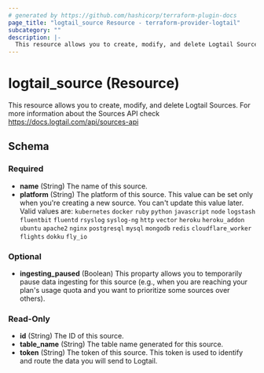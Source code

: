 ```yaml
---
# generated by https://github.com/hashicorp/terraform-plugin-docs
page_title: "logtail_source Resource - terraform-provider-logtail"
subcategory: ""
description: |-
  This resource allows you to create, modify, and delete Logtail Sources. For more information about the Sources API check https://docs.logtail.com/api/sources-api
---
```


# logtail_source (Resource)

This resource allows you to create, modify, and delete Logtail Sources. For more information about the Sources API check https://docs.logtail.com/api/sources-api



<!-- schema generated by tfplugindocs -->
## Schema

### Required

- **name** (String) The name of this source.
- **platform** (String) The platform of this source. This value can be set only when you're creating a new source. You can't update this value later. Valid values are:
    `kubernetes`
	`docker`
	`ruby`
	`python`
	`javascript`
	`node`
	`logstash`
	`fluentbit`
	`fluentd`
	`rsyslog`
	`syslog-ng`
	`http`
	`vector`
	`heroku`
	`heroku_addon`
	`ubuntu`
	`apache2`
	`nginx`
	`postgresql`
	`mysql`
	`mongodb`
	`redis`
	`cloudflare_worker`
	`flights`
	`dokku`
	`fly_io`

### Optional

- **ingesting_paused** (Boolean) This proparty allows you to temporarily pause data ingesting for this source (e.g., when you are reaching your plan's usage quota and you want to prioritize some sources over others).

### Read-Only

- **id** (String) The ID of this source.
- **table_name** (String) The table name generated for this source.
- **token** (String) The token of this source. This token is used to identify and route the data you will send to Logtail.


